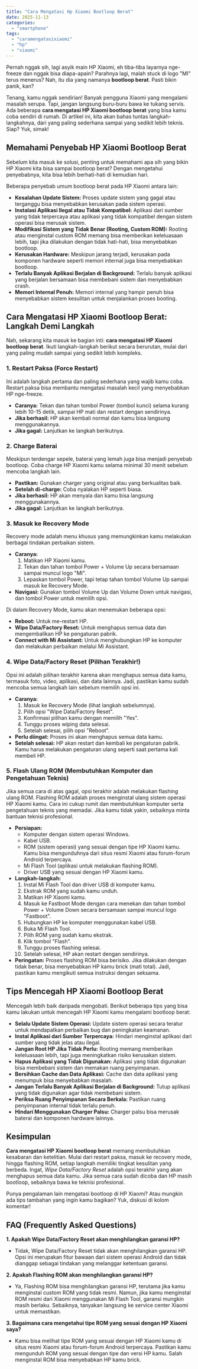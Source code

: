 ```yaml
---
title: "Cara Mengatasi Hp Xiaomi Bootloop Berat"
date: 2025-11-13
categories: 
  - "smartphone"
tags: 
  - "caramengatasixiaomi"
  - "hp"
  - "xiaomi"
---
```


Pernah nggak sih, lagi asyik main HP Xiaomi, eh tiba-tiba layarnya nge-freeze dan nggak bisa diapa-apain? Parahnya lagi, malah stuck di logo "MI" terus menerus? Nah, itu dia yang namanya **bootloop berat**. Pasti bikin panik, kan?

Tenang, kamu nggak sendirian! Banyak pengguna Xiaomi yang mengalami masalah serupa. Tapi, jangan langsung buru-buru bawa ke tukang servis. Ada beberapa **cara mengatasi HP Xiaomi bootloop berat** yang bisa kamu coba sendiri di rumah. Di artikel ini, kita akan bahas tuntas langkah-langkahnya, dari yang paling sederhana sampai yang sedikit lebih teknis. Siap? Yuk, simak!

## Memahami Penyebab HP Xiaomi Bootloop Berat

Sebelum kita masuk ke solusi, penting untuk memahami apa sih yang bikin HP Xiaomi kita bisa sampai bootloop berat? Dengan mengetahui penyebabnya, kita bisa lebih berhati-hati di kemudian hari.

Beberapa penyebab umum bootloop berat pada HP Xiaomi antara lain:

- **Kesalahan Update Sistem:** Proses update sistem yang gagal atau terganggu bisa menyebabkan kerusakan pada sistem operasi.
- **Instalasi Aplikasi Ilegal atau Tidak Kompatibel:** Aplikasi dari sumber yang tidak terpercaya atau aplikasi yang tidak kompatibel dengan sistem operasi bisa merusak sistem.
- **Modifikasi Sistem yang Tidak Benar (Rooting, Custom ROM):** Rooting atau menginstal custom ROM memang bisa memberikan keleluasaan lebih, tapi jika dilakukan dengan tidak hati-hati, bisa menyebabkan bootloop.
- **Kerusakan Hardware:** Meskipun jarang terjadi, kerusakan pada komponen hardware seperti memori internal juga bisa menyebabkan bootloop.
- **Terlalu Banyak Aplikasi Berjalan di Background:** Terlalu banyak aplikasi yang berjalan bersamaan bisa membebani sistem dan menyebabkan crash.
- **Memori Internal Penuh:** Memori internal yang hampir penuh bisa menyebabkan sistem kesulitan untuk menjalankan proses booting.

## Cara Mengatasi HP Xiaomi Bootloop Berat: Langkah Demi Langkah

Nah, sekarang kita masuk ke bagian inti: **cara mengatasi HP Xiaomi bootloop berat**. Ikuti langkah-langkah berikut secara berurutan, mulai dari yang paling mudah sampai yang sedikit lebih kompleks.

### 1\. Restart Paksa (Force Restart)

Ini adalah langkah pertama dan paling sederhana yang wajib kamu coba. Restart paksa bisa membantu mengatasi masalah kecil yang menyebabkan HP nge-freeze.

- **Caranya:** Tekan dan tahan tombol Power (tombol kunci) selama kurang lebih 10-15 detik, sampai HP mati dan restart dengan sendirinya.
- **Jika berhasil:** HP akan kembali normal dan kamu bisa langsung menggunakannya.
- **Jika gagal:** Lanjutkan ke langkah berikutnya.

### 2\. Charge Baterai

Meskipun terdengar sepele, baterai yang lemah juga bisa menjadi penyebab bootloop. Coba charge HP Xiaomi kamu selama minimal 30 menit sebelum mencoba langkah lain.

- **Pastikan:** Gunakan charger yang original atau yang berkualitas baik.
- **Setelah di-charge:** Coba nyalakan HP seperti biasa.
- **Jika berhasil:** HP akan menyala dan kamu bisa langsung menggunakannya.
- **Jika gagal:** Lanjutkan ke langkah berikutnya.

### 3\. Masuk ke Recovery Mode

Recovery mode adalah menu khusus yang memungkinkan kamu melakukan berbagai tindakan perbaikan sistem.

- **Caranya:**
    1. Matikan HP Xiaomi kamu.
    2. Tekan dan tahan tombol Power + Volume Up secara bersamaan sampai muncul logo "MI".
    3. Lepaskan tombol Power, tapi tetap tahan tombol Volume Up sampai masuk ke Recovery Mode.
- **Navigasi:** Gunakan tombol Volume Up dan Volume Down untuk navigasi, dan tombol Power untuk memilih opsi.

Di dalam Recovery Mode, kamu akan menemukan beberapa opsi:

- **Reboot:** Untuk me-restart HP.
- **Wipe Data/Factory Reset:** Untuk menghapus semua data dan mengembalikan HP ke pengaturan pabrik.
- **Connect with Mi Assistant:** Untuk menghubungkan HP ke komputer dan melakukan perbaikan melalui Mi Assistant.

### 4\. Wipe Data/Factory Reset (Pilihan Terakhir!)

Opsi ini adalah pilihan terakhir karena akan menghapus semua data kamu, termasuk foto, video, aplikasi, dan data lainnya. Jadi, pastikan kamu sudah mencoba semua langkah lain sebelum memilih opsi ini.

- **Caranya:**
    1. Masuk ke Recovery Mode (lihat langkah sebelumnya).
    2. Pilih opsi "Wipe Data/Factory Reset".
    3. Konfirmasi pilihan kamu dengan memilih "Yes".
    4. Tunggu proses wiping data selesai.
    5. Setelah selesai, pilih opsi "Reboot".
- **Perlu diingat:** Proses ini akan menghapus semua data kamu.
- **Setelah selesai:** HP akan restart dan kembali ke pengaturan pabrik. Kamu harus melakukan pengaturan ulang seperti saat pertama kali membeli HP.

### 5\. Flash Ulang ROM (Membutuhkan Komputer dan Pengetahuan Teknis)

Jika semua cara di atas gagal, opsi terakhir adalah melakukan flashing ulang ROM. Flashing ROM adalah proses menginstal ulang sistem operasi HP Xiaomi kamu. Cara ini cukup rumit dan membutuhkan komputer serta pengetahuan teknis yang memadai. Jika kamu tidak yakin, sebaiknya minta bantuan teknisi profesional.

- **Persiapan:**
    - Komputer dengan sistem operasi Windows.
    - Kabel USB.
    - ROM (sistem operasi) yang sesuai dengan tipe HP Xiaomi kamu. Kamu bisa mengunduhnya dari situs resmi Xiaomi atau forum-forum Android terpercaya.
    - Mi Flash Tool (aplikasi untuk melakukan flashing ROM).
    - Driver USB yang sesuai dengan HP Xiaomi kamu.
- **Langkah-langkah:**
    1. Instal Mi Flash Tool dan driver USB di komputer kamu.
    2. Ekstrak ROM yang sudah kamu unduh.
    3. Matikan HP Xiaomi kamu.
    4. Masuk ke Fastboot Mode dengan cara menekan dan tahan tombol Power + Volume Down secara bersamaan sampai muncul logo "Fastboot".
    5. Hubungkan HP ke komputer menggunakan kabel USB.
    6. Buka Mi Flash Tool.
    7. Pilih ROM yang sudah kamu ekstrak.
    8. Klik tombol "Flash".
    9. Tunggu proses flashing selesai.
    10. Setelah selesai, HP akan restart dengan sendirinya.
- **Peringatan:** Proses flashing ROM bisa berisiko. Jika dilakukan dengan tidak benar, bisa menyebabkan HP kamu brick (mati total). Jadi, pastikan kamu mengikuti semua instruksi dengan seksama.

## Tips Mencegah HP Xiaomi Bootloop Berat

Mencegah lebih baik daripada mengobati. Berikut beberapa tips yang bisa kamu lakukan untuk mencegah HP Xiaomi kamu mengalami bootloop berat:

- **Selalu Update Sistem Operasi:** Update sistem operasi secara teratur untuk mendapatkan perbaikan bug dan peningkatan keamanan.
- **Instal Aplikasi dari Sumber Terpercaya:** Hindari menginstal aplikasi dari sumber yang tidak jelas atau ilegal.
- **Jangan Root HP Jika Tidak Perlu:** Rooting memang memberikan keleluasaan lebih, tapi juga meningkatkan risiko kerusakan sistem.
- **Hapus Aplikasi yang Tidak Digunakan:** Aplikasi yang tidak digunakan bisa membebani sistem dan memakan ruang penyimpanan.
- **Bersihkan Cache dan Data Aplikasi:** Cache dan data aplikasi yang menumpuk bisa menyebabkan masalah.
- **Jangan Terlalu Banyak Aplikasi Berjalan di Background:** Tutup aplikasi yang tidak digunakan agar tidak membebani sistem.
- **Periksa Ruang Penyimpanan Secara Berkala:** Pastikan ruang penyimpanan internal tidak terlalu penuh.
- **Hindari Menggunakan Charger Palsu:** Charger palsu bisa merusak baterai dan komponen hardware lainnya.

## Kesimpulan

**Cara mengatasi HP Xiaomi bootloop berat** memang membutuhkan kesabaran dan ketelitian. Mulai dari restart paksa, masuk ke recovery mode, hingga flashing ROM, setiap langkah memiliki tingkat kesulitan yang berbeda. Ingat, _Wipe Data/Factory Reset_ adalah opsi terakhir yang akan menghapus semua data kamu. Jika semua cara sudah dicoba dan HP masih bootloop, sebaiknya bawa ke teknisi profesional.

Punya pengalaman lain mengatasi bootloop di HP Xiaomi? Atau mungkin ada tips tambahan yang ingin kamu bagikan? Yuk, diskusi di kolom komentar!

## FAQ (Frequently Asked Questions)

**1\. Apakah Wipe Data/Factory Reset akan menghilangkan garansi HP?**

- Tidak, Wipe Data/Factory Reset tidak akan menghilangkan garansi HP. Opsi ini merupakan fitur bawaan dari sistem operasi Android dan tidak dianggap sebagai tindakan yang melanggar ketentuan garansi.

**2\. Apakah Flashing ROM akan menghilangkan garansi HP?**

- Ya, Flashing ROM bisa menghilangkan garansi HP, terutama jika kamu menginstal custom ROM yang tidak resmi. Namun, jika kamu menginstal ROM resmi dari Xiaomi menggunakan Mi Flash Tool, garansi mungkin masih berlaku. Sebaiknya, tanyakan langsung ke service center Xiaomi untuk memastikan.

**3\. Bagaimana cara mengetahui tipe ROM yang sesuai dengan HP Xiaomi saya?**

- Kamu bisa melihat tipe ROM yang sesuai dengan HP Xiaomi kamu di situs resmi Xiaomi atau forum-forum Android terpercaya. Pastikan kamu mengunduh ROM yang sesuai dengan tipe dan versi HP kamu. Salah menginstal ROM bisa menyebabkan HP kamu brick.

